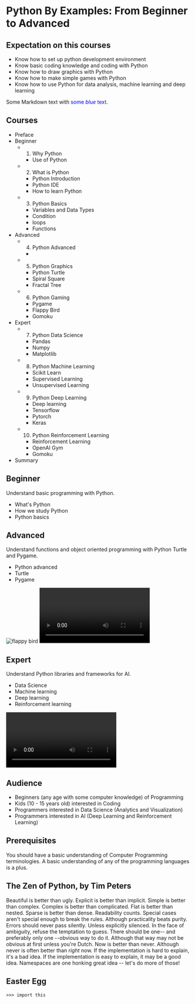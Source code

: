 # Python By Examples: From Beginner to Advanced

## Expectation on this courses

- Know how to set up python development environment
- Know basic coding knowledge and coding with Python
- Know how to draw graphics with Python
- Know how to make simple games with Python
- Know how to use Python for data analysis, machine learning and deep learning

Some Markdown text with <span style="color:blue">some *blue* text</span>.

## Courses

- Preface
- Beginner
  - 1. Why Python
      - Use of Python
  - 2. What is Python
      - Python Introduction
      - Python IDE
      - How to learn Python
  - 3. Python Basics
      - Variables and Data Types
      - Condition
      - loops
      - Functions
- Advanced
  - 4. Python Advanced
      - 
  - 5. Python Graphics
      - Python Turtle
      - Spiral Square
      - Fractal Tree
  - 6. Python Gaming
      - Pygame
      - Flappy Bird
      - Gomoku
- Expert
  - 7. Python Data Science
      - Pandas
      - Numpy
      - Matplotlib
  - 8. Python Machine Learning
      - Scikit Learn
      - Supervised Learning
      - Unsupervised Learning
  - 9. Python Deep Learning
      - Deep learning
      - Tensorflow
      - Pytorch
      - Keras
  - 10. Python Reinforcement Learning
      - Reinforcement Learning
      - OpenAI Gym
      - Gomoku
- Summary

## Beginner

Understand basic programming with Python.

- What's Python
- How we study Python
- Python basics

## Advanced

Understand functions and object oriented programming with Python Turtle and Pygame. 

- Python advanced
- Turtle
- Pygame

![flappy bird](../images/python-flappy-bird.png)
![turtle](../images/python-turtle-degrees.mov)

## Expert

Understand Python libraries and frameworks for AI.

- Data Science
- Machine learning
- Deep learning
- Reinforcement learning

![gomoku](../images/python-AI-Gomoku.mp4)

## Audience

- Beginners (any age with some computer knowledge) of Programming
- Kids (10 - 15 years old) interested in Coding
- Programmers interested in Data Science (Analytics and Visualization)
- Programmers interested in AI (Deep Learning and Reinforcement Learning) 

## Prerequisites

You should have a basic understanding of Computer Programming terminologies. A basic understanding of any of the programming languages is a plus.

## The Zen of Python, by Tim Peters

Beautiful is better than ugly.
Explicit is better than implicit.
Simple is better than complex.
Complex is better than complicated.
Flat is better than nested.
Sparse is better than dense.
Readability counts.
Special cases aren't special enough to break the rules.
Although practicality beats purity.
Errors should never pass silently.
Unless explicitly silenced.
In the face of ambiguity, refuse the temptation to guess.
There should be one-- and preferably only one --obvious way to do it.
Although that way may not be obvious at first unless you're Dutch.
Now is better than never.
Although never is often better than *right* now.
If the implementation is hard to explain, it's a bad idea.
If the implementation is easy to explain, it may be a good idea.
Namespaces are one honking great idea -- let's do more of those!

## Easter Egg

`>>> import this`
